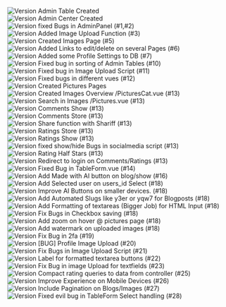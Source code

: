 ![Version](https://img.shields.io/badge/version-2.01.1-green) Admin Table Created  
![Version](https://img.shields.io/badge/version-2.05.2-green) Admin Center Created  
![Version](https://img.shields.io/badge/version-2.06.4-green) fixed Bugs in AdminPanel (#1,#2)  
![Version](https://img.shields.io/badge/version-2.06.9-green) Added Image Upload Function (#3)  
![Version](https://img.shields.io/badge/version-2.07.2-green) Created Images Page (#5)  
![Version](https://img.shields.io/badge/version-2.08.4-green) Added Links to edit/delete on several Pages (#6)  
![Version](https://img.shields.io/badge/version-2.10.8-green) Added some Profile Settings to DB (#7)  
![Version](https://img.shields.io/badge/version-2.12.5-green) Fixed bug in sorting of Admin Tables (#10)  
![Version](https://img.shields.io/badge/version-2.13.8-green) Fixed bug in Image Upload Script (#11)  
![Version](https://img.shields.io/badge/version-2.14.7-green) Fixed bugs in different vues (#12)  
![Version](https://img.shields.io/badge/version-2.14.9-green) Created Pictures Pages  
![Version](https://img.shields.io/badge/version-2.15.9-green) Created Images Overview /PicturesCat.vue (#13)  
![Version](https://img.shields.io/badge/version-2.16.3-green) Search in Images /Pictures.vue (#13)  
![Version](https://img.shields.io/badge/version-2.17.1-green) Comments Show (#13)  
![Version](https://img.shields.io/badge/version-2.17.5-green) Comments Store (#13)  
![Version](https://img.shields.io/badge/version-2.19.5-green) Share function with Shariff (#13)  
![Version](https://img.shields.io/badge/version-2.20.2-green) Ratings Store (#13)  
![Version](https://img.shields.io/badge/version-2.21.4-green) Ratings Show (#13)  
![Version](https://img.shields.io/badge/version-2.21.9-green) fixed show/hide Bugs in socialmedia script (#13)  
![Version](https://img.shields.io/badge/version-2.22.2-green) Rating Half Stars (#13)  
![Version](https://img.shields.io/badge/version-2.23.7-green) Redirect to login on Comments/Ratings (#13)  
![Version](https://img.shields.io/badge/version-2.24.6-green) Fixed Bug in TableForm.vue (#14)  
![Version](https://img.shields.io/badge/version-2.26.9-green) Add Made with AI button on blog/show (#16)  
![Version](https://img.shields.io/badge/version-2.27.6-green) Add Selected user on users_id Select (#18)  
![Version](https://img.shields.io/badge/version-2.28.1-green) Improve AI Buttons on smaller devices. (#18)  
![Version](https://img.shields.io/badge/version-2.29.2-green) Add Automated Slugs like y3er or yqw7 for Blogposts (#18)  
![Version](https://img.shields.io/badge/version-2.31.5-green) Add Formatting of textareas (Bigger Job) for HTML Input (#18)  
![Version](https://img.shields.io/badge/version-2.32.8-green) Fix Bugs in Checkbox saving (#18)  
![Version](https://img.shields.io/badge/version-2.33.9-green) Add zoom on hover @ pictures page (#18)  
![Version](https://img.shields.io/badge/version-2.40.2-green) Add watermark on uploaded images (#18)  
![Version](https://img.shields.io/badge/version-2.41.6-green) Fix Bug in 2fa (#19)  
![Version](https://img.shields.io/badge/version-2.42.8-green) [BUG] Profile Image Upload (#20)  
![Version](https://img.shields.io/badge/version-2.43.4-green) Fix Bugs in Image Upload Script (#21)  
![Version](https://img.shields.io/badge/version-2.44.4-green) Label for formatted textarea buttons (#22)  
![Version](https://img.shields.io/badge/version-2.45.1-green) Fix Bug in image Upload for textfields (#23)  
![Version](https://img.shields.io/badge/version-2.47.2-green) Compact rating queries to data from controller (#25)  
![Version](https://img.shields.io/badge/version-2.48.4-green) Improve Experience on Mobile Devices (#26)  
![Version](https://img.shields.io/badge/version-2.49.1-green) Include Pagination on Blogs/Images (#27)  
![Version](https://img.shields.io/badge/version-2.49.8-green) Fixed evil bug in TableForm Select handling (#28)  
